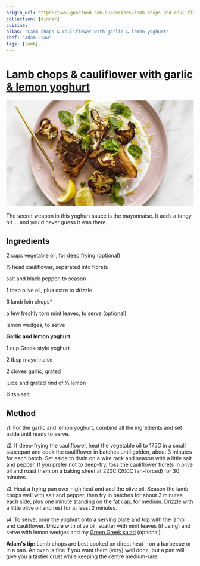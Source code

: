 ```yaml
---
origin_url: https://www.goodfood.com.au/recipes/lamb-chops-and-cauliflower-with-garlic-and-lemon-yoghurt-20200309-h1mecf
collection: [dinner]
cuisine:
alias: "Lamb chops & cauliflower with garlic & lemon yoghurt"
chef: "Adam Liaw"
tags: [lamb]
---
```

# [Lamb chops & cauliflower with garlic & lemon yoghurt](https://www.goodfood.com.au/recipes/lamb-chops-and-cauliflower-with-garlic-and-lemon-yoghurt-20200309-h1mecf)

![img](../assets/6cced851f9033c0bd7728f0d6f5dee5d.jpg)

The secret weapon in this yoghurt sauce is the mayonnaise. It adds a tangy hit … and you'd never guess it was there.

## Ingredients

2 cups vegetable oil, for deep frying (optional)

½ head cauliflower, separated into florets

salt and black pepper, to season

1 tbsp olive oil, plus extra to drizzle

8 lamb loin chops*

a few freshly torn mint leaves, to serve (optional)

lemon wedges, to serve

**Garlic and lemon yoghurt**

1 cup Greek-style yoghurt

2 tbsp mayonnaise

2 cloves garlic, grated

juice and grated rind of ½ lemon

¼ tsp salt

## Method

\1. For the garlic and lemon yoghurt, combine all the ingredients and set aside until ready to serve.

\2. If deep-frying the cauliflower, heat the vegetable oil to 175C in a small saucepan and cook the cauliflower in batches until golden, about 3 minutes for each batch. Set aside to drain on a wire rack and season with a little salt and pepper. If you prefer not to deep-fry, toss the cauliflower florets in olive oil and roast them on a baking sheet at 220C (200C fan-forced) for 30 minutes.

\3. Heat a frying pan over high heat and add the olive oil. Season the lamb chops well with salt and pepper, then fry in batches for about 3 minutes each side, plus one minute standing on the fat cap, for medium. Drizzle with a little olive oil and rest for at least 2 minutes.

\4. To serve, pour the yoghurt onto a serving plate and top with the lamb and cauliflower. Drizzle with olive oil, scatter with mint leaves (if using) and serve with lemon wedges and my [Green Greek salad](https://www.goodfood.com.au/recipes/green-greek-salad-20200309-h1mecw) (optional).

**Adam's tip:** Lamb chops are best cooked on direct heat – on a barbecue or in a pan. An oven is fine if you want them (very) well done, but a pan will give you a tastier crust while keeping the centre medium-rare.